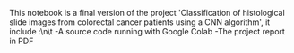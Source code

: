 This notebook is a final version of the project 'Classification of histological slide images from colorectal cancer patients using a CNN algorithm', it include :\n\t
-A source code running with Google Colab
-The project report in PDF
